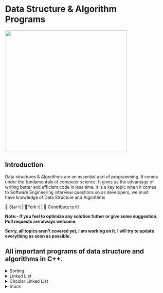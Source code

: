 # Data Structure & Algorithm Programs

<p align="left">
  <img width="400" src="https://res.cloudinary.com/teepublic/image/private/s--AKRfPTdo--/t_Resized%20Artwork/c_fit,g_north_west,h_954,w_954/co_000000,e_outline:48/co_000000,e_outline:inner_fill:48/co_ffffff,e_outline:48/co_ffffff,e_outline:inner_fill:48/co_bbbbbb,e_outline:3:1000/c_mpad,g_center,h_1260,w_1260/b_rgb:eeeeee/c_limit,f_auto,h_630,q_90,w_630/v1591365438/production/designs/11020583_0.jpg">
</p>

## Introduction
Data structures & Algorithms are an essential part of programming. It comes under the fundamentals of computer science. It gives us the advantage of writing better and efficient code in less time. It is a key topic when it comes to Software Engineering interview questions so as developers, we must have knowledge of Data Structure and Algorithms

🌟 Star it | 🍴Fork it | 🤝 Contribute to it!

<b> Note:- If you feel to optimize any solution futher or give some suggestion, Pull requests are always welcome.</b>

<b> Sorry, all topics aren't covered yet, I am working on it. I will try to update everything as soon as possible. </b>

## All important programs of data structure and algorithms in C++.

<details>
  <summary>Sorting</summary>
  <ol>
    <li> <a href="https://github.com/jayendra1107/data-structure-and-algorithms/blob/main/Sorting/01_bubble_sort.cpp">Bubble Sort</a> </li>
    <li> <a href="https://github.com/jayendra1107/data-structure-and-algorithms/blob/main/Sorting/02_selection_sort.cpp">Selection Sort</a></li>
    <li> <a href="https://github.com/jayendra1107/data-structure-and-algorithms/blob/main/Sorting/03_insertion_sort.cpp">Insertion Sort</a></li>
    <li> <a href="https://github.com/jayendra1107/data-structure-and-algorithms/blob/main/Sorting/04_merge_sort.cpp">Merge Sort</a></li>
    <li> <a href="https://github.com/jayendra1107/data-structure-and-algorithms/blob/main/Sorting/05_quick_sort_lomuto.cpp">Quick Sort using lomuto partition</a></li>
  </ol>
</details>

<details>
  <summary>Linked List</summary>
  <ol>
    <li> <a href="https://github.com/jayendra1107/Data-Structure-Programs/blob/main/Linked%20List/01_Node.cpp">Creating linked list node.</a></li>
    <li> <a href="https://github.com/jayendra1107/Data-Structure-Programs/blob/main/Linked%20List/02_print_linked_list.cpp">Printing a linked list.</a> (Recursive and Iterative Both)</li>
    <li> <a href="https://github.com/jayendra1107/Data-Structure-Programs/blob/main/Linked%20List/03_insert_node.cpp">Inserting a node at ith position.</a> (Recursive and Iterative Both)</li>
    <li> <a href="https://github.com/jayendra1107/Data-Structure-Programs/blob/main/Linked%20List/04_delete_node.cpp">Deleting a node at ith position.</a> (Recursive and Iterative Both)</li>
    <li> <a href="https://github.com/jayendra1107/Data-Structure-Programs/blob/main/Linked%20List/05_search_in_linked_list.cpp">Searching an element in linked list.</a> (Recursive and Iterative Both)</li>
    <li> <a href="https://github.com/jayendra1107/Data-Structure-Programs/blob/main/Linked%20List/06_middle_of_linked_list.cpp">Finding middle element of linked list.</a> </li>
    <li> <a href="https://github.com/jayendra1107/Data-Structure-Programs/blob/main/Linked%20List/07_nth_node_from_end.cpp">Finding nth node from the end.</a></li>
    <li> <a href="https://github.com/jayendra1107/Data-Structure-Programs/blob/main/Linked%20List/08_reverse_linked_list.cpp">Reversing a linked list.</a> (Recursive and Iterative Both)</li>
    <li> <a href="https://github.com/jayendra1107/Data-Structure-Programs/blob/main/Linked%20List/09_sorted_insert.cpp">Inserting a node in sorted linked list.</a></li>
    <li> <a href="https://github.com/jayendra1107/Data-Structure-Programs/blob/main/Linked%20List/10_remove_duplicates_from_sorted_linked_list.cpp">Removing duplicates from a sorted linked list.</a></li>
    <li> <a href="https://github.com/jayendra1107/Data-Structure-Programs/blob/main/Linked%20List/11_merge_two_sorted_linked_lists.cpp">Merge two sorted linked lists.</a></li>
    <li> <a href="https://github.com/jayendra1107/Data-Structure-Programs/blob/main/Linked%20List/12_merge_sort_linked_list.cpp">Sorting linked list using merge sort.</a></li>
  </ol>
</details>

<details>
  <summary>Circular Linked List</summary>
  <ol>
    <li><a href="https://github.com/jayendra1107/data-structure-and-algorithms/blob/main/Circular%20Linked%20List/01_print_circular_linked_list.cpp">Print circular linked list.</a></li>
    <li><a href="https://github.com/jayendra1107/data-structure-and-algorithms/blob/main/Circular%20Linked%20List/02_insert_at_begining.cpp">Insert node at the begining of a circular linked list.</a></li>
    <li><a href="https://github.com/jayendra1107/data-structure-and-algorithms/blob/main/Circular%20Linked%20List/03_insert_at_end.cpp">Insert node at the end of a circular linked list.</a></li>
    <li><a href="https://github.com/jayendra1107/data-structure-and-algorithms/blob/main/Circular%20Linked%20List/04_delete_head_of_circular_linked_list.cpp">Delete head of the circular linked list.</a></li>
    <li><a href="https://github.com/jayendra1107/data-structure-and-algorithms/blob/main/Circular%20Linked%20List/05_delete_ith_node_of_circular_linked_list.cpp">Delete ith node of the circular linked list.</a></li>
    <li><a href="https://github.com/jayendra1107/data-structure-and-algorithms/blob/main/Circular%20Linked%20List/06_insert_node_at_ith_position.cpp">Insert a node at ith position in a circular linked list</a></li>
  </ol>
</details>

<details>
  <summary>Stack</summary>
  <ol>
    <li><a href="https://github.com/jayendra1107/data-structure-and-algorithms/blob/main/Stack/01_StackUsingArray.cpp">Stack using arrays.</a></li>
    <li><a href="https://github.com/jayendra1107/data-structure-and-algorithms/blob/main/Stack/02_StackUsingDynamicArray.cpp">Stack using dynamic arrays.</a></li>
    <li><a href="https://github.com/jayendra1107/data-structure-and-algorithms/blob/main/Stack/03_StackUsingTemplate.cpp">Stack using templates in arrays.</a></li>
    <li><a href="https://github.com/jayendra1107/data-structure-and-algorithms/blob/main/Stack/04_StackUsingLinkedList.cpp">Stack using linked list.</a></li>
    <li><a href="https://github.com/jayendra1107/data-structure-and-algorithms/blob/main/Stack/05_InbuiltStack.cpp">Inbuilt stack library.</a></li>
    <li><a href="https://github.com/jayendra1107/data-structure-and-algorithms/blob/main/Stack/06_BalancedParenthesis.cpp">Balanced parenthesis problem using stack.</a></li>
  </ol>
</details>
